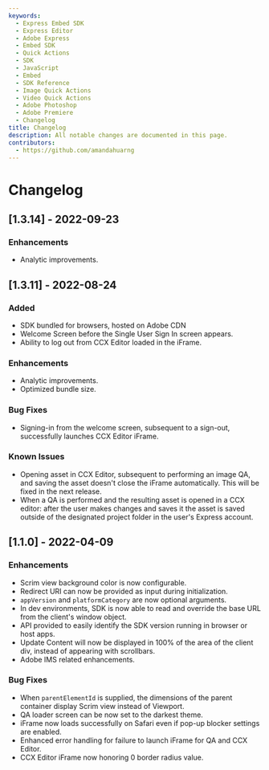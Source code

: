 ```yaml
---
keywords:
  - Express Embed SDK
  - Express Editor
  - Adobe Express
  - Embed SDK
  - Quick Actions
  - SDK
  - JavaScript
  - Embed
  - SDK Reference
  - Image Quick Actions
  - Video Quick Actions
  - Adobe Photoshop
  - Adobe Premiere
  - Changelog
title: Changelog
description: All notable changes are documented in this page.
contributors:
  - https://github.com/amandahuarng
---
```


# Changelog

## [1.3.14] - 2022-09-23

### Enhancements

- Analytic improvements.


## [1.3.11] - 2022-08-24

### Added

- SDK bundled for browsers, hosted on Adobe CDN
- Welcome Screen before the Single User Sign In screen appears. 
- Ability to log out from CCX Editor loaded in the iFrame.

### Enhancements

- Analytic improvements.
- Optimized bundle size. 

### Bug Fixes

- Signing-in from the welcome screen, subsequent to a sign-out, successfully launches CCX Editor iFrame.

### Known Issues

- Opening asset in CCX Editor, subsequent to performing an image QA, and saving the asset doesn't close the iFrame automatically. This will be fixed in the next release. 
- When a QA is performed and the resulting asset is opened in a CCX editor: after the user makes changes and saves it the asset is saved outside of the designated project folder in the user's Express account.

## [1.1.0] - 2022-04-09

### Enhancements

- Scrim view background color is now configurable.
- Redirect URI can now be provided as input during initialization.
- `appVersion` and `platformCategory` are now optional arguments.
- In dev environments, SDK is now able to read and override the base URL from the client's window object.
- API provided to easily identify the SDK version running in browser or host apps.
- Update Content will now be displayed in 100% of the area of the client div,  instead of appearing with scrollbars. 
- Adobe IMS related enhancements.


### Bug Fixes 

- When `parentElementId` is supplied, the dimensions of the parent container display Scrim view instead of Viewport. 
- QA loader screen can be now set to the darkest theme. 
- iFrame now loads successfully on Safari even if pop-up blocker settings are enabled.
- Enhanced error handling for failure to launch iFrame for QA and CCX Editor.
- CCX Editor iFrame now honoring 0 border radius value. 



